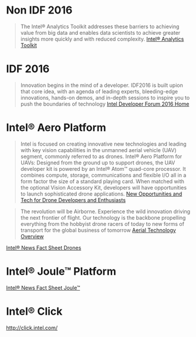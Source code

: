 # Non IDF 2016

> The Intel® Analytics Toolkit addresses these barriers to achieving value from big data and enables data scientists to achieve greater insights more quickly and with reduced complexity. [Intel® Analytics Toolkit](http://www.intel.com/content/www/us/en/software/intel-graph-solutions.html)

# IDF 2016

> Innovation begins in the mind of a developer. IDF2016 is built upion that core idea, with an agenda of leading experts, bleeding-edge innovations, hands-on demos, and in-depth sessions to inspire you to push the boundaries of technology [Intel Developer Forum 2016 Home](http://www.intel.com/content/www/us/en/intel-developer-forum-idf/san-francisco/2016/idf-2016-san-francisco.html)

# Intel® Aero Platform

> Intel is focused on creating innovative new technologies and leading with key vision capabilities in the unmanned aerial vehicle (UAV) segment, commonly referred to as drones. Intel® Aero Platform for UAVs: Designed from the ground up to support drones, the UAV developer kit is powered by an Intel® Atom™ quad-core processor. It combines compute, storage, communications and flexible I/O all in a form factor the size of a standard playing card. When matched with the optional Vision Accessory Kit, developers will have opportunities to launch sophisticated drone applications. [New Opportunities and Tech for Drone Developers and Enthusiasts](https://newsroom.intel.com/chip-shots/new-opportunities-tech-drone-developers-enthusiasts/)

> The revolution will be Airborne. Experience the wild innovation driving the next frontier of flight. Our technology is the backbone propelling everything from the hobbyist drone racers of today to new forms of transport for the global business of tomorrow [Aerial Technology Overview](http://www.intel.com/content/www/us/en/technology-innovation/aerial-technology-overview.html)

[Intel® News Fact Sheet Drones](https://newsroom.intel.com/newsroom/wp-content/uploads/sites/11/2016/08/fact-sheet-idf-2016-drones.pdf) 

# Intel® Joule™ Platform 

[Intel® News Fact Sheet Joule™](https://newsroom.intel.com/newsroom/wp-content/uploads/sites/11/2016/08/intel-joule-fact-sheet.pdf)

# Intel® Click

http://click.intel.com/